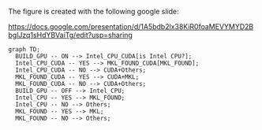 The figure is created with the following google slide:

https://docs.google.com/presentation/d/1A5bdb2lx38KiR0foaMEVYMYD2BbglJzq1sHdYBVaiTg/edit?usp=sharing


```mermaid
graph TD;
  BUILD_GPU -- ON --> Intel_CPU_CUDA[is Intel CPU?];
  Intel_CPU_CUDA -- YES --> MKL_FOUND_CUDA[MKL_FOUND];
  Intel_CPU_CUDA -- NO --> CUDA+Others;
  MKL_FOUND_CUDA -- YES --> CUDA+MKL;
  MKL_FOUND_CUDA -- NO --> CUDA+Others;
  BUILD_GPU -- OFF --> Intel_CPU;
  Intel_CPU -- YES --> MKL_FOUND;
  Intel_CPU -- NO --> Others;
  MKL_FOUND -- YES --> MKL;
  MKL_FOUND -- NO --> Others;
```
